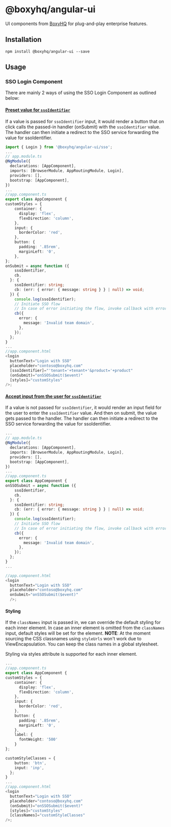 # @boxyhq/angular-ui

UI components from [BoxyHQ](https://boxyhq.com/) for plug-and-play enterprise features.

## Installation

`npm install @boxyhq/angular-ui --save`

## Usage

### SSO Login Component

There are mainly 2 ways of using the SSO Login Component as outlined below:

#### <ins>Preset value for `ssoIdentifier`</ins>

If a value is passed for `ssoIdentifier` input, it would render a button that on click calls the passed-in handler (onSubmit) with the `ssoIdentifier` value. The handler can then initiate a redirect to the SSO service forwarding the value for ssoIdentifier.

```typescript
import { Login } from '@boxyhq/angular-ui/sso';
...
// app.module.ts
@NgModule({
  declarations: [AppComponent],
  imports: [BrowserModule, AppRoutingModule, Login],
  providers: [],
  bootstrap: [AppComponent],
})
...
//app.component.ts
export class AppComponent {
customStyles = {
    container: {
      display: 'flex',
      flexDirection: 'column',
    },
    input: {
      borderColor: 'red',
    },
    button: {
      padding: '.85rem',
      marginLeft: '0',
    },
};
onSubmit = async function ({
    ssoIdentifier,
    cb,
  }: {
    ssoIdentifier: string;
    cb: (err: { error: { message: string } } | null) => void;
  }) {
    console.log(ssoIdentifier);
    // Initiate SSO flow
    // In case of error initiating the flow, invoke callback with error object
    cb({
      error: {
        message: 'Invalid team domain',
      },
    });
  };
}
...
//app.component.html
<login
  buttonText="Login with SSO"
  placeholder="contoso@boxyhq.com"
  [ssoIdentifier]="'tenant='+tenant+'&product='+product"
  (onSubmit)="onSSOSubmit($event)"
  [styles]="customStyles"
/>;
```

#### <ins>Accept input from the user for `ssoIdentifier`</ins>

If a value is not passed for `ssoIdentifier`, it would render an input field for the user to enter the `ssoIdentifier` value. And then on submit, the value gets passed to the handler. The handler can then initiate a redirect to the SSO service forwarding the value for ssoIdentifier.

```typescript
...
// app.module.ts
@NgModule({
  declarations: [AppComponent],
  imports: [BrowserModule, AppRoutingModule, Login],
  providers: [],
  bootstrap: [AppComponent],
})
...
//app.component.ts
export class AppComponent {
onSSOSubmit = async function ({
    ssoIdentifier,
    cb,
  }: {
    ssoIdentifier: string;
    cb: (err: { error: { message: string } } | null) => void;
  }) {
    console.log(ssoIdentifier);
    // Initiate SSO flow
    // In case of error initiating the flow, invoke callback with error object
    cb({
      error: {
        message: 'Invalid team domain',
      },
    });
  };
}
...

//app.component.html
<login
  buttonText="Login with SSO"
  placeholder="contoso@boxyhq.com"
  onSubmit="onSSOSubmit($event)"
  />;
```

#### Styling

If the `classNames` input is passed in, we can override the default styling for each inner element. In case an inner element is omitted from the `classNames` input, default styles will be set for the element.
**NOTE**: At the moment sourcing the CSS classnames using `styleUrls` won't work due to ViewEncapsulation. You can keep the class names in a global stylesheet.

Styling via styles attribute is supported for each inner element.

```typescript
...
//app.component.ts
export class AppComponent {
customStyles = {
    container: {
      display: 'flex',
      flexDirection: 'column',
    },
    input: {
      borderColor: 'red',
    },
    button: {
      padding: '.85rem',
      marginLeft: '0',
    },
    label: {
      fontWeight: '500'
    }
};

customStyleClasses = {
    button: 'btn',
    input: 'inp',
  };
}
...
//app.component.html
<login
  buttonText="Login with SSO"
  placeholder="contoso@boxyhq.com"
  (onSubmit)="onSSOSubmit($event)"
  [styles]="customStyles"
  [classNames]="customStyleClasses"
/>;
```
